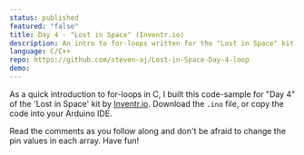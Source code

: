 ```yaml
---
status: published
featured: "false"
title: Day 4 - "Lost in Space" (Inventr.io)
description: An intro to for-loops written for the "Lost in Space" kit by Inventr.io
language: C/C++
repo: https://github.com/steven-aj/Lost-in-Space-Day-4-loop
demo:
---
```

As a quick introduction to for-loops in C, I built this code-sample for "Day 4" of the 'Lost in Space' kit by [Inventr.io](https://inventr.io). Download the `.ino` file, or copy the code into your Arduino IDE.

Read the comments as you follow along and don't be afraid to change the pin values in each array. Have fun!